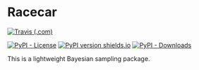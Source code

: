 # Racecar

[![Travis (.com)](https://img.shields.io/travis/com/c-matthews/racecar?style=plastic)](https://travis-ci.com/c-matthews/racecar)

[![PyPI - License](https://img.shields.io/pypi/l/racecar?style=plastic)](https://github.com/c-matthews/racecar/blob/main/LICENSE)
[![PyPI version shields.io](https://img.shields.io/pypi/v/racecar?style=plastic)](https://pypi.org/project/racecar/)
[![PyPI - Downloads](https://img.shields.io/pypi/dm/racecar?style=plastic)](https://pypi.org/project/racecar/)


This is a lightweight Bayesian sampling package.
